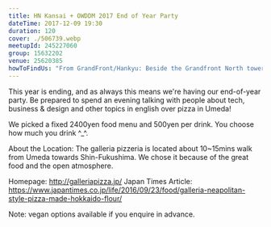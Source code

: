 ```yaml
---
title: HN Kansai + OWDDM 2017 End of Year Party
dateTime: 2017-12-09 19:30
duration: 120
cover: ./506739.webp
meetupId: 245227060
group: 15632202
venue: 25620385
howToFindUs: "From GrandFront/Hankyu: Beside the Grandfront North tower: take the underground passage direction Sky Building and follow the big road south; direction Fukushima (we are in the first floor)"
---
```


This year is ending, and as always this means we're having our end-of-year party. Be prepared to spend an evening talking with people about tech, business & design and other topics in english over pizza in Umeda!

We picked a fixed 2400yen food menu and 500yen per drink. You choose how much you drink ^_^.

About the Location:
The galleria pizzeria is located about 10~15mins walk from Umeda towards Shin-Fukushima. We chose it because of the great food and the open atmosphere.

Homepage: http://galleriapizza.jp/
Japan Times Article: https://www.japantimes.co.jp/life/2016/09/23/food/galleria-neapolitan-style-pizza-made-hokkaido-flour/

Note: vegan options available if you enquire in advance.
